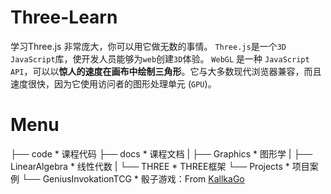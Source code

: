 # Three-Learn
学习Three.js 非常庞大，你可以用它做无数的事情。
`Three.js`是一个`3D JavaScript`库，使开发人员能够为`web`创建`3D`体验。
`WebGL` 是一种 `JavaScript API`，可以以**惊人的速度在画布中绘制三角形**。它与大多数现代浏览器兼容，而且速度很快，因为它使用访问者的图形处理单元 (`GPU`)。

# Menu
├── code                                          * 课程代码
├── docs                                          * 课程文档
|  ├── Graphics                               * 图形学
|  ├── LinearAlgebra                      * 线性代数
|  └── THREE                                   * THREE框架
└── Projects                                    * 项目案例
   └── GeniusInvokationTCG         * 骰子游戏：From [KallkaGo](https://github.com/KallkaGo)

